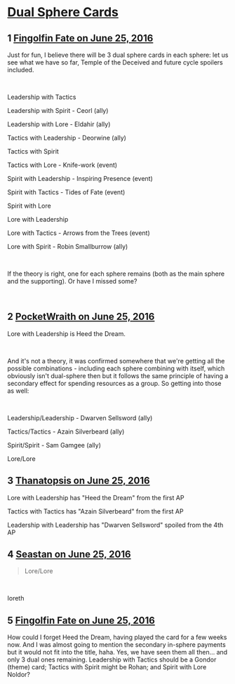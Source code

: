 # [Dual Sphere Cards](https://community.fantasyflightgames.com/topic/223445-dual-sphere-cards/)

## 1 [Fingolfin Fate on June 25, 2016](https://community.fantasyflightgames.com/topic/223445-dual-sphere-cards/?do=findComment&comment=2281500)

Just for fun, I believe there will be 3 dual sphere cards in each sphere: let us see what we have so far, Temple of the Deceived and future cycle spoilers included.

 

Leadership with Tactics

Leadership with Spirit - Ceorl (ally)

Leadership with Lore - Eldahir (ally)

Tactics with Leadership - Deorwine (ally)

Tactics with Spirit

Tactics with Lore - Knife-work (event)

Spirit with Leadership - Inspiring Presence (event)

Spirit with Tactics - Tides of Fate (event)

Spirit with Lore

Lore with Leadership

Lore with Tactics - Arrows from the Trees (event)

Lore with Spirit - Robin Smallburrow (ally)

 

If the theory is right, one for each sphere remains (both as the main sphere and the supporting). Or have I missed some?

 

## 2 [PocketWraith on June 25, 2016](https://community.fantasyflightgames.com/topic/223445-dual-sphere-cards/?do=findComment&comment=2281719)

Lore with Leadership is Heed the Dream.

 

And it's not a theory, it was confirmed somewhere that we're getting all the possible combinations - including each sphere combining with itself, which obviously isn't dual-sphere then but it follows the same principle of having a secondary effect for spending resources as a group. So getting into those as well:

 

Leadership/Leadership - Dwarven Sellsword (ally)

Tactics/Tactics - Azain Silverbeard (ally)

Spirit/Spirit - Sam Gamgee (ally)

Lore/Lore

## 3 [Thanatopsis on June 25, 2016](https://community.fantasyflightgames.com/topic/223445-dual-sphere-cards/?do=findComment&comment=2281724)

Lore with Leadership has "Heed the Dream" from the first AP

Tactics with Tactics has "Azain Silverbeard" from the first AP

Leadership with Leadership has "Dwarven Sellsword" spoiled from the 4th AP

## 4 [Seastan on June 25, 2016](https://community.fantasyflightgames.com/topic/223445-dual-sphere-cards/?do=findComment&comment=2281725)

> Lore/Lore

 

Ioreth

## 5 [Fingolfin Fate on June 25, 2016](https://community.fantasyflightgames.com/topic/223445-dual-sphere-cards/?do=findComment&comment=2281886)

How could I forget Heed the Dream, having played the card for a few weeks now. And I was almost going to mention the secondary in-sphere payments but it would not fit into the title, haha. Yes, we have seen them all then… and only 3 dual ones remaining. Leadership with Tactics should be a Gondor (theme) card; Tactics with Spirit might be Rohan; and Spirit with Lore Noldor?

